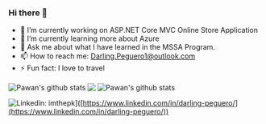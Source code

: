 ### Hi there 👋

-   🔭  I’m currently working on  ASP.NET Core MVC Online Store Application
-   🌱  I’m currently learning more about Azure
-   💬  Ask me about what I have learned in the MSSA Program. 
-   📫  How to reach me:  Darling.Peguero1@outlook.com
-   ⚡  Fun fact: I love to travel
<img align="center" src="https://github-readme-stats.vercel.app/api?username=darlingpeguero&show_icons=true&theme=dracula&line_height=27" alt="Pawan's github stats" />

<img align="center" src="https://github-readme-stats.vercel.app/api/top-langs/?username=darlingpeguero&theme=dracula&hide_langs_below=1" />
<img align="center" src="https://github-readme-stats.vercel.app/api?username=darlingpeguero&show_icons=true&theme=dracula&line_height=27" alt="Pawan's github stats" />


![Linkedin: imthepk](https://img.shields.io/badge/-imthepk-blue?style=flat-square&logo=Linkedin&logoColor=white&link=https://www.linkedin.com/in/imthepk/)]([https://www.linkedin.com/in/darling-peguero/](https://www.linkedin.com/in/darling-peguero/))
